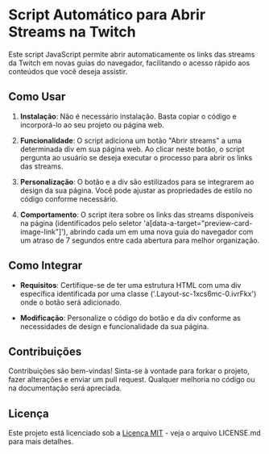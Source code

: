 # Script Automático para Abrir Streams na Twitch

Este script JavaScript permite abrir automaticamente os links das streams da Twitch em novas guias do navegador, facilitando o acesso rápido aos conteúdos que você deseja assistir.

## Como Usar

1. **Instalação**: Não é necessário instalação. Basta copiar o código e incorporá-lo ao seu projeto ou página web.

2. **Funcionalidade**: O script adiciona um botão "Abrir streams" a uma determinada div em sua página web. Ao clicar neste botão, o script pergunta ao usuário se deseja executar o processo para abrir os links das streams.

3. **Personalização**: O botão e a div são estilizados para se integrarem ao design da sua página. Você pode ajustar as propriedades de estilo no código conforme necessário.

4. **Comportamento**: O script itera sobre os links das streams disponíveis na página (identificados pelo seletor 'a[data-a-target="preview-card-image-link"]'), abrindo cada um em uma nova guia do navegador com um atraso de 7 segundos entre cada abertura para melhor organização.

## Como Integrar

- **Requisitos**: Certifique-se de ter uma estrutura HTML com uma div específica identificada por uma classe ('.Layout-sc-1xcs6mc-0.ivrFkx') onde o botão será adicionado.

- **Modificação**: Personalize o código do botão e da div conforme as necessidades de design e funcionalidade da sua página.

## Contribuições

Contribuições são bem-vindas! Sinta-se à vontade para forkar o projeto, fazer alterações e enviar um pull request. Qualquer melhoria no código ou na documentação será apreciada.

## Licença

Este projeto está licenciado sob a [Licença MIT](https://opensource.org/licenses/MIT) - veja o arquivo LICENSE.md para mais detalhes.
